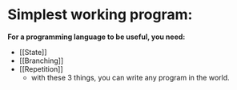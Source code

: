 # Simplest working program:
**For a programming language to be useful, you need:**
- [[State]]
- [[Branching]]
- [[Repetition]]
	- with these 3 things, you can write any program in the world. 